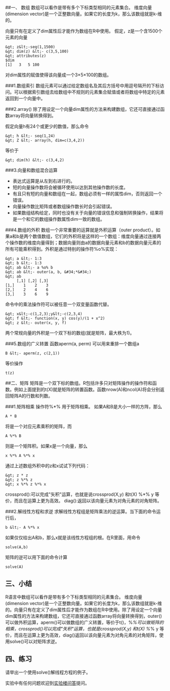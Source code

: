 ##一、 数组
数组可以看作是带有多个下标类型相同的元素集合。
维度向量(dimension vector)是一个正整数向量。如果它的长度为k，那么该数组就是k-维的。

向量只有在定义了dim属性后才能作为数组在R中使用。
假定，z是一个含1500个元素的向量
```
&gt; z&lt;-seq(1,1500)
&gt; dim(z) &lt;- c(3,5,100)
&gt; attributes(z)
$dim
[1]   3   5 100
```
    
对dim属性的赋值使得该向量成一个3×5×100的数组。

###1.数组索引
数组元素可以通过给定数组名及其后方括号中用逗号隔开的下标访问。可以根据索引数组去给数组中不规则的元素集合赋值或者将数组中特定的元素返回到一个向量中。

###2.array()
除了用设定一个向量dim属性的方法来构建数组，它还可直接通过函数array将向量转换得到。

假定向量h有24个或更少的数值，那么命令

```
&gt; h &lt;- seq(1,24)
&gt; Z &lt;- array(h, dim=c(3,4,2))
```
等价于
```
&gt; dim(h) &lt;- c(3,4,2)
```

###3.向量和数组混合运算

+ 表达式运算是从左到右进行的。
+ 短的向量操作数将会被循环使用以达到其他操作数的长度。
+ 有且只有短的向量和数组在一起，数组必须有一样的属性dim，否则返回一个错误。
+ 向量操作数比矩阵或者数组操作数长时会引起错误。
+ 如果数组结构给定，同时也没有关于向量的错误信息和强制转换操作，结果将是一个和它的数组操作数属性dim一致的数组。

###4.数组的外积
数组一个非常重要的运算就是外积运算（outer product）。如果a和b是两个数值数组，它们的外积将是这样的一个数组：维度向量通过连接两个操作数的维度向量得到；数据向量则由a的数据向量元素和b的数据向量元素的所有可能乘积得到。外积是通过特别的操作符%o%实现：
```
&gt; a &lt;- 1:3
&gt; b &lt;- 1:3
&gt; ab &lt;- a %o% b
&gt; ab &lt;- outer(a, b, &#34;*&#34;)
&gt; ab
     [,1] [,2] [,3]
[1,]    1    2    3
[2,]    2    4    6
[3,]    3    6    9
```

命令中的乘法操作符可以被任意一个双变量函数代替。
```
&gt; x&lt;-c(1,2,3);y&lt;-c(2,3,4)
&gt; f &lt;- function(x, y) cos(y)/(1 + x^2)
&gt; z &lt;- outer(x, y, f)
```

两个常规向量的外积是一个双下标的数组(就是矩阵，最大秩为1)。

###5.数组的广义转置
函数aperm(a, perm) 可以用来重排一个数组a
```
B &lt;- aperm(z, c(2,1))
```

等价操作
```
t(z)
```

##二、矩阵
矩阵是一个双下标的数组。R包括许多只对矩阵操作的操作符和函数。例如上面提到的t(X)就是矩阵的转置函数。函数nrow(A)和ncol(A)将会分别返回矩阵A的行数和列数。

###1.矩阵相乘
操作符%*% 用于矩阵相乘。
如果A和B是大小一样的方阵，那么
```
A * B
```

将是一个对应元素乘积的矩阵，而
```
A %*% B
```

则是一个矩阵积。如果x是一个向量，那么
```
x %*% A %*% x
```

通过上述数组外积中的z和x试试下列代码：
```
&gt; z * z
&gt; z %*% z
&gt; x %*% z %*% x
```

crossprod():可以完成&#34;矢积&#34;运算，也就是说crossprod(X,y) 和t(X) %*% y 等价，而且在运算上更为高效。
diag():返回以该向量元素为对角元素的对角矩阵。

###2.解线性方程和求逆
求解线性方程组是矩阵乘法的逆运算。当下面的命令运行后，
```
b &lt;- A %*% x
```

如果仅仅给出A和b，那么x就是该线性方程组的根。在R里面，用命令
```
solve(A,b)
```

矩阵的逆可以用下面的命令计算
```
solve(A)
```

## 三、小结

R语言中数组可以看作是带有多个下标类型相同的元素集合。 维度向量(dimension vector)是一个正整数向量。如果它的长度为k，那么该数组就是k-维的。向量只有在定义了dim属性后才能作为数组在R中使用。除了用设定一个向量dim属性的方法来构建数组，它还可直接通过函数array将向量转换得到，outer()可以做外积运算，aperm()可以做数组的广义转置，等价于t()，%*%可以做矩阵的相乘，crossprod()可以完成&#34;矢积&#34;运算，也就是crossprod(X,y) 和t(X) %*% y 等价，而且在运算上更为高效，diag()返回以该向量元素为对角元素的对角矩阵，使用solve()可以对矩阵求逆。

## 四、练习

请举出一个使用solve()解线程方程的例子。

实验中有任何问题欢迎到[实验楼问答](http://www.shiyanlou.com/questions)提问。